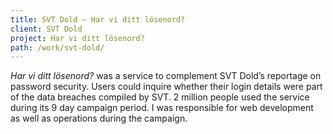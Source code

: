 ```yaml
---
title: SVT Dold – Har vi ditt lösenord?
client: SVT Dold
project: Har vi ditt lösenord?
path: /work/svt-dold/
---
```


*Har vi ditt lösenord?* was a service to complement SVT Dold’s reportage on password security. Users could inquire whether their login details were part of the data breaches compiled by SVT. 2 million people used the service during its 9 day campaign period. I was responsible for web development as well as operations during the campaign.
